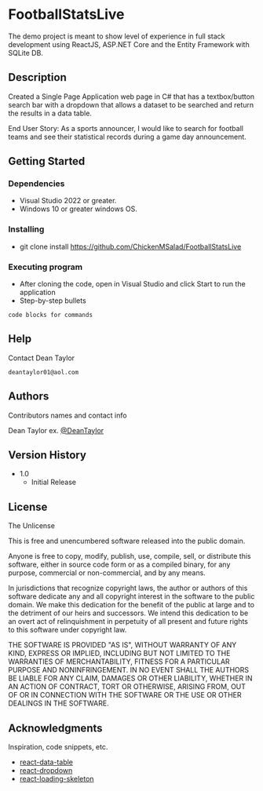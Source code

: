 # FootballStatsLive

The demo project is meant to show level of experience in full stack development using ReactJS, ASP.NET Core and the Entity Framework with SQLite DB.

## Description

Created a Single Page Application web page in C# that has a textbox/button search bar with a dropdown that allows a dataset to be searched and return the results in a data table.

End User Story: As a sports announcer, I would like to search for football teams and see their statistical records during a game day announcement.

## Getting Started

### Dependencies

* Visual Studio 2022 or greater.
* Windows 10 or greater windows OS.

### Installing

* git clone install https://github.com/ChickenMSalad/FootballStatsLive
  
### Executing program

* After cloning the code, open in Visual Studio and click Start to run the application
* Step-by-step bullets
```
code blocks for commands
```

## Help

Contact Dean Taylor
```
deantaylor01@aol.com
```

## Authors

Contributors names and contact info

Dean Taylor 
ex. [@DeanTaylor](deantaylor01@aol.com)

## Version History

* 1.0
    * Initial Release

## License

The Unlicense

This is free and unencumbered software released into the public domain.

Anyone is free to copy, modify, publish, use, compile, sell, or distribute this software, either in source code form or as a compiled binary, for any purpose, commercial or non-commercial, and by any means.

In jurisdictions that recognize copyright laws, the author or authors of this software dedicate any and all copyright interest in the software to the public domain. We make this dedication for the benefit of the public at large and to the detriment of our heirs and successors. We intend this dedication to be an overt act of relinquishment in perpetuity of all present and future rights to this software under copyright law.

THE SOFTWARE IS PROVIDED "AS IS", WITHOUT WARRANTY OF ANY KIND, EXPRESS OR IMPLIED, INCLUDING BUT NOT LIMITED TO THE WARRANTIES OF MERCHANTABILITY, FITNESS FOR A PARTICULAR PURPOSE AND NONINFRINGEMENT. IN NO EVENT SHALL THE AUTHORS BE LIABLE FOR ANY CLAIM, DAMAGES OR OTHER LIABILITY, WHETHER IN AN ACTION OF CONTRACT, TORT OR OTHERWISE, ARISING FROM, OUT OF OR IN CONNECTION WITH THE SOFTWARE OR THE USE OR OTHER DEALINGS IN THE SOFTWARE.

## Acknowledgments

Inspiration, code snippets, etc.
* [react-data-table](https://react-data-table-component.netlify.app/?path=/docs/getting-started-intro--docs)
* [react-dropdown](https://www.npmjs.com/package/react-dropdown)
* [react-loading-skeleton](https://www.npmjs.com/package/react-loading-skeleton)
